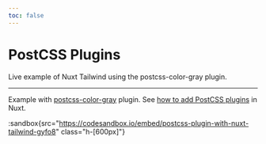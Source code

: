 ```yaml
---
toc: false
---
```


# PostCSS Plugins

Live example of Nuxt Tailwind using the postcss-color-gray plugin.

---

<!-- TODO: Replace with another postcss plugin as tailwind supports gray colors natively. -->
<!-- TODO: update the link to relevant Nuxt 3 documentation -->

Example with [postcss-color-gray](https://github.com/postcss/postcss-color-gray) plugin. See [how to add PostCSS plugins](https://nuxtjs.org/faq/postcss-plugins/) in Nuxt.

:sandbox{src="https://codesandbox.io/embed/postcss-plugin-with-nuxt-tailwind-gyfo8" class="h-[600px]"}
